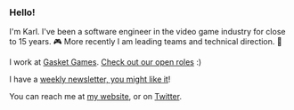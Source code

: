 ### Hello!

I'm Karl. I've been a software engineer in the video game industry for close to 15 years. 🎮  More recently I am leading teams and technical direction. 🔭

I work at [Gasket Games](https://www.gasketgames.com). [Check out our open roles](https://gasketgames.bamboohr.com/jobs/) :)

I have a [weekly newsletter, you might like it](https://newsletter.karlschmidt.net)!

You can reach me at [my website](https://www.karlschmidt.net), or on [Twitter](https://twitter.com/kschmidtdev).

<!--
**kschmidtdev/kschmidtdev** is a ✨ _special_ ✨ repository because its `README.md` (this file) appears on your GitHub profile.

Here are some ideas to get you started:

- 🔭 I’m currently working on ...
- 🌱 I’m currently learning ...
- 👯 I’m looking to collaborate on ...
- 🤔 I’m looking for help with ...
- 💬 Ask me about ...
- 📫 How to reach me: ...
- 😄 Pronouns: ...
- ⚡ Fun fact: ...
-->
